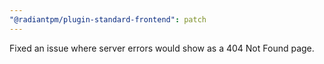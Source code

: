 ```yaml
---
"@radiantpm/plugin-standard-frontend": patch
---
```


Fixed an issue where server errors would show as a 404 Not Found page.
